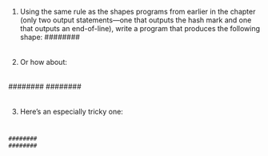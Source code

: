 1. Using the same rule as the shapes programs from earlier in the chapter (only
two output statements—one that outputs the hash mark and one that outputs
an end-of-line), write a program that produces the following shape:
########
 ######
  ####
   ##
   
2. Or how about:
   ##
  ####
 ######
########
########
 ######
  ####
   ##
   
3. Here’s an especially tricky one:
#              #
 ##          ##
  ###      ###
    ########
    ########
  ###      ###
 ##          ##
#              # 

